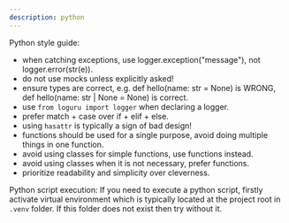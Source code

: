 ```yaml
---
description: python
---
```


Python style guide:

- when catching exceptions, use logger.exception("message"), not logger.error(str(e)).
- do not use mocks unless explicitly asked!
- ensure types are correct, e.g. def hello(name: str = None) is WRONG, def hello(name: str | None = None) is correct.
- use `from loguru import logger` when declaring a logger.
- prefer match + case over if + elif + else.
- using `hasattr` is typically a sign of bad design!
- functions should be used for a single purpose, avoid doing multiple things in one function.
- avoid using classes for simple functions, use functions instead.
- avoid using classes when it is not necessary, prefer functions.
- prioritize readability and simplicity over cleverness.

Python script execution:
If you need to execute a python script, firstly activate virtual environment which is typically located at the project root in `.venv` folder. If this folder does not exist then try without it.
